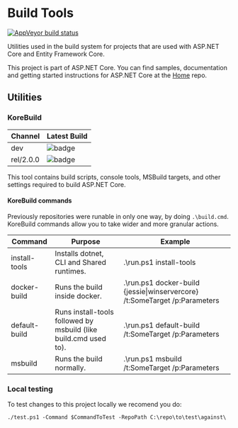 Build Tools
===========

[![AppVeyor build status][appveyor-badge]](https://ci.appveyor.com/project/aspnetci/dnxtools/branch/dev)

[appveyor-badge]: https://img.shields.io/appveyor/ci/aspnetci/dnxtools/dev.svg?label=appveyor&style=flat-square

Utilities used in the build system for projects that are used with ASP.NET Core and Entity Framework Core.

This project is part of ASP.NET Core. You can find samples, documentation and getting started instructions for ASP.NET Core at the [Home](https://github.com/aspnet/home) repo.

## Utilities

### KoreBuild

Channel      | Latest Build
-------------|----------------
dev          | ![badge][dev-badge]
rel/2.0.0    | ![badge][rel-2.0.0-badge]

[dev-badge]: https://aspnetcore.blob.core.windows.net/buildtools/korebuild/channels/dev/badge.svg
[rel-2.0.0-badge]: https://aspnetcore.blob.core.windows.net/buildtools/korebuild/channels/rel/2.0.0/badge.svg

This tool contains build scripts, console tools, MSBuild targets, and other settings required to build ASP.NET Core.

#### KoreBuild commands

Previously repositories were runable in only one way, by doing `.\build.cmd`. KoreBuild commands allow you to take wider and more granular actions.

Command      | Purpose    | Example
-------------|------------|----------
install-tools| Installs dotnet, CLI and Shared runtimes. | .\run.ps1 install-tools
docker-build | Runs the build inside docker. | .\run.ps1 docker-build {jessie\|winservercore} /t:SomeTarget /p:Parameters
default-build| Runs install-tools followed by msbuild (like build.cmd used to). | .\run.ps1 default-build /t:SomeTarget /p:Parameters
msbuild      | Runs the build normally. | .\run.ps1 msbuild /t:SomeTarget /p:Parameters

### Local testing
To test changes to this project locally we recomend you do:
```
./test.ps1 -Command $CommandToTest -RepoPath C:\repo\to\test\against\
```
